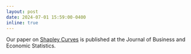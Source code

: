 ```yaml
---
layout: post
date: 2024-07-01 15:59:00-0400
inline: true
---
```

Our paper on [Shapley Curves](https://www.tandfonline.com/doi/full/10.1080/07350015.2024.2365781) is published at the Journal of Business and Economic Statistics.



<!-- 
---
layout: post
date: 2023-05-01 15:59:00-0400
inline: true
---
Research visit at Princeton University (ORFE Department). Presented my [working-paper](https://arxiv.org/pdf/2211.13289.pdf) during conferences at [Princeton U](https://fan60.princeton.edu/) and Rutgers U.
-->